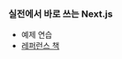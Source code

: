 ### 실전에서 바로 쓰는 Next.js

- 예제 연습
- [레퍼런스 책](https://m.hanbit.co.kr/media/books/book_view.html?p_code=B1068448075)